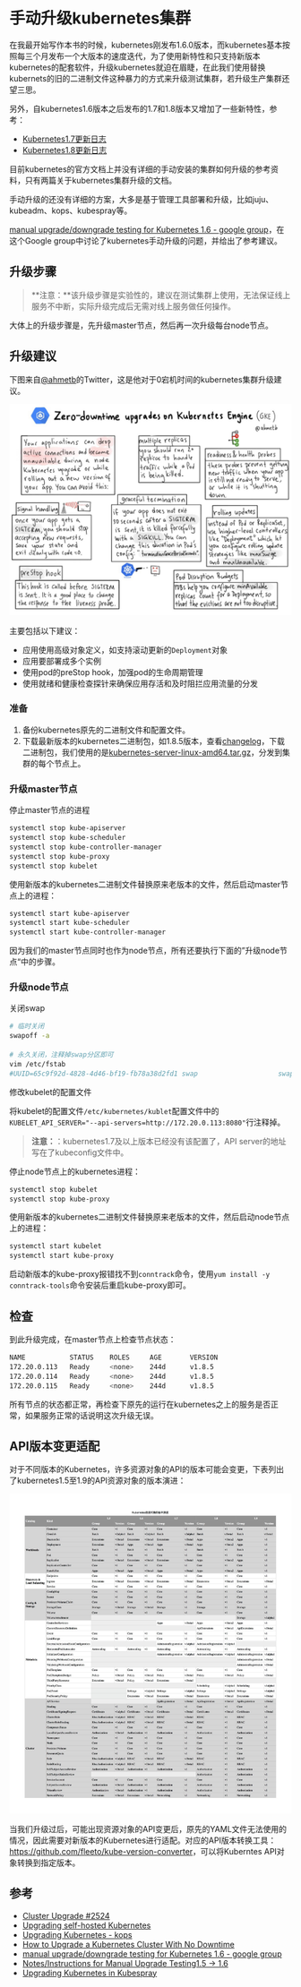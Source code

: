 # 手动升级kubernetes集群

在我最开始写作本书的时候，kubernetes刚发布1.6.0版本，而kubernetes基本按照每三个月发布一个大版本的速度迭代，为了使用新特性和只支持新版本kubernetes的配套软件，升级kubernetes就迫在眉睫，在此我们使用替换kubernets的旧的二进制文件这种暴力的方式来升级测试集群，若升级生产集群还望三思。

另外，自kubernetes1.6版本之后发布的1.7和1.8版本又增加了一些新特性，参考：

- [Kubernetes1.7更新日志](../appendix/kubernetes-1.7-changelog.md)
- [Kubernetes1.8更新日志](../appendix/kubernetes-1.8-changelog.md)

目前kubernetes的官方文档上并没有详细的手动安装的集群如何升级的参考资料，只有两篇关于kubernetes集群升级的文档。

手动升级的还没有详细的方案，大多是基于管理工具部署和升级，比如juju、kubeadm、kops、kubespray等。

[manual upgrade/downgrade testing for Kubernetes 1.6 - google group](https://groups.google.com/forum/#!topic/kubernetes-dev/jDbGKAsfo4Q)，在这个Google group中讨论了kubernetes手动升级的问题，并给出了参考建议。

## 升级步骤

> **注意：**该升级步骤是实验性的，建议在测试集群上使用，无法保证线上服务不中断，实际升级完成后无需对线上服务做任何操作。

大体上的升级步骤是，先升级master节点，然后再一次升级每台node节点。

## 升级建议

下图来自[@ahmetb](https://twitter.com/ahmetb)的Twitter，这是他对于0宕机时间的kubernetes集群升级建议。

![Kubernetes零宕机时间升级建议](../images/zero-downtime-kubernetes-upgrade-tips.jpg)

主要包括以下建议：

- 应用使用高级对象定义，如支持滚动更新的`Deployment`对象
- 应用要部署成多个实例
- 使用pod的preStop hook，加强pod的生命周期管理
- 使用就绪和健康检查探针来确保应用存活和及时阻拦应用流量的分发

### 准备

1. 备份kubernetes原先的二进制文件和配置文件。
2. 下载最新版本的kubernetes二进制包，如1.8.5版本，查看[changelog](https://github.com/kubernetes/kubernetes/blob/master/CHANGELOG-1.8.md)，下载二进制包，我们使用的是[kubernetes-server-linux-amd64.tar.gz](https://dl.k8s.io/v1.8.5/kubernetes-server-linux-amd64.tar.gz)，分发到集群的每个节点上。

### 升级master节点

停止master节点的进程

```bash
systemctl stop kube-apiserver
systemctl stop kube-scheduler
systemctl stop kube-controller-manager
systemctl stop kube-proxy
systemctl stop kubelet
```

使用新版本的kubernetes二进制文件替换原来老版本的文件，然后启动master节点上的进程：

```bash
systemctl start kube-apiserver
systemctl start kube-scheduler
systemctl start kube-controller-manager
```

因为我们的master节点同时也作为node节点，所有还要执行下面的”升级node节点“中的步骤。

### 升级node节点

关闭swap

```bash
# 临时关闭
swapoff -a

# 永久关闭，注释掉swap分区即可
vim /etc/fstab
#UUID=65c9f92d-4828-4d46-bf19-fb78a38d2fd1 swap                    swap    defaults        0 0
```

修改kubelet的配置文件

将kubelet的配置文件`/etc/kubernetes/kublet`配置文件中的`KUBELET_API_SERVER="--api-servers=http://172.20.0.113:8080"`行注释掉。

> **注意：**：kubernetes1.7及以上版本已经没有该配置了，API server的地址写在了kubeconfig文件中。

停止node节点上的kubernetes进程：

```bash
systemctl stop kubelet
systemctl stop kube-proxy
```

使用新版本的kubernetes二进制文件替换原来老版本的文件，然后启动node节点上的进程：

```bash
systemctl start kubelet
systemctl start kube-proxy
```

启动新版本的kube-proxy报错找不到`conntrack`命令，使用`yum install -y conntrack-tools`命令安装后重启kube-proxy即可。

## 检查

到此升级完成，在master节点上检查节点状态：

```bash
NAME           STATUS    ROLES     AGE       VERSION
172.20.0.113   Ready     <none>    244d      v1.8.5
172.20.0.114   Ready     <none>    244d      v1.8.5
172.20.0.115   Ready     <none>    244d      v1.8.5
```

所有节点的状态都正常，再检查下原先的运行在kubernetes之上的服务是否正常，如果服务正常的话说明这次升级无误。

## API版本变更适配

对于不同版本的Kubernetes，许多资源对象的API的版本可能会变更，下表列出了kubernetes1.5至1.9的API资源对象的版本演进：

![Kuberentes API对象的版本演进](../images/kubernetes-apversions-changes.jpg)

当我们升级过后，可能出现资源对象的API变更后，原先的YAML文件无法使用的情况，因此需要对新版本的Kubernetes进行适配。对应的API版本转换工具：<https://github.com/fleeto/kube-version-converter>，可以将Kuberntes API对象转换到指定版本。

## 参考

- [Cluster Upgrade #2524](https://github.com/kubernetes/kubernetes/issues/2524)
- [Upgrading self-hosted Kubernetes](https://coreos.com/matchbox/docs/latest/bootkube-upgrades.html)
- [Upgrading Kubernetes - kops](https://github.com/kubernetes/kops/blob/master/docs/upgrade.md)
- [How to Upgrade a Kubernetes Cluster With No Downtime](https://medium.com/retailmenot-engineering/zero-downtime-kubernetes-cluster-upgrades-aab4cac943d2)
- [manual upgrade/downgrade testing for Kubernetes 1.6 - google group](https://groups.google.com/forum/#!topic/kubernetes-dev/jDbGKAsfo4Q)
- [Notes/Instructions for Manual Upgrade Testing1.5 -> 1.6](https://docs.google.com/document/d/1DtQFhxmKSZJJ_yv8ttweqotburHHZWxaCYnFbjLDA5g/edit)
- [Upgrading Kubernetes in Kubespray](https://github.com/kubernetes-incubator/kubespray/blob/master/docs/upgrades.md)